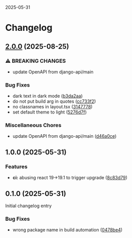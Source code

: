 2025-05-31 
# Changelog

## [2.0.0](https://github.com/Frikanalen/frontend/compare/v1.0.0...v2.0.0) (2025-08-25)


### ⚠ BREAKING CHANGES

* update OpenAPI from django-api/main

### Bug Fixes

* dark text in dark mode ([b3da2aa](https://github.com/Frikanalen/frontend/commit/b3da2aa4c4df96dc5ddf1de64d242084f7e3a832))
* do not put build arg in quotes ([cc733f2](https://github.com/Frikanalen/frontend/commit/cc733f2daac223e0aae8ab96c41272e504ddddab))
* no classnames in layout.tsx ([3147778](https://github.com/Frikanalen/frontend/commit/31477780be8e5bae648d05998ef8cf5734b03cc9))
* set default theme to light ([5276d7f](https://github.com/Frikanalen/frontend/commit/5276d7f053b0294e01d34035f0a5ab49ca6f26cf))


### Miscellaneous Chores

* update OpenAPI from django-api/main ([d46a0ce](https://github.com/Frikanalen/frontend/commit/d46a0ce191600d39bd678838e098f37425a3eebf))

## 1.0.0 (2025-05-31)


### Features

* **ci:** abusing react 19-&gt;19.1 to trigger upgrade ([8c83d79](https://github.com/Frikanalen/frontend/commit/8c83d7972e44e075acc4fa6d85b7c8bb78f9d8d0))

## 0.1.0 (2025-05-31)

Initial changelog entry

### Bug Fixes

* wrong package name in build automation ([0478be4](https://github.com/Frikanalen/frontend/commit/0478be443fb107237a186ef9dc585b0b8b6df212))
